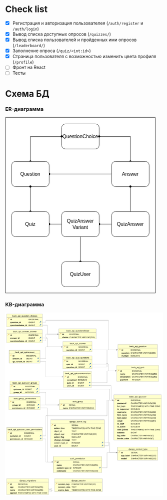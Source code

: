 # Check list
 - [x] Регистрация и авторизация пользователея (`/auth/register` и `/auth/login`)
 - [x] Вывод списка доступных опросов (`/quizzes/`)
 - [x] Вывод списка пользователей и пройденных ими опросов (`/leaderboard/`)
 - [x] Заполнение опроса (`/quiz/<int:id>`)
 - [x] Страница пользователя с возможностью изменить цвета профиля (`/profile`)
 - [ ] Фронт на React
 - [ ] Тесты  

# Схема БД
### ER-диаграмма
![ER-диаграмма](./assets/QuizWeb.png)
### KB-диаграмма
![KB-диаграмма](assets/db.svg)